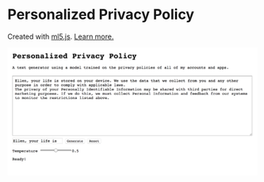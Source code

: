 # Personalized Privacy Policy
Created with [ml5.js](https://ml5js.org/). [Learn more.](https://ellennickles.com/itpblog/2018/10/13/week-6-generating-text-with-a-lstm-neural-network)

![demo](demo.jpg)
